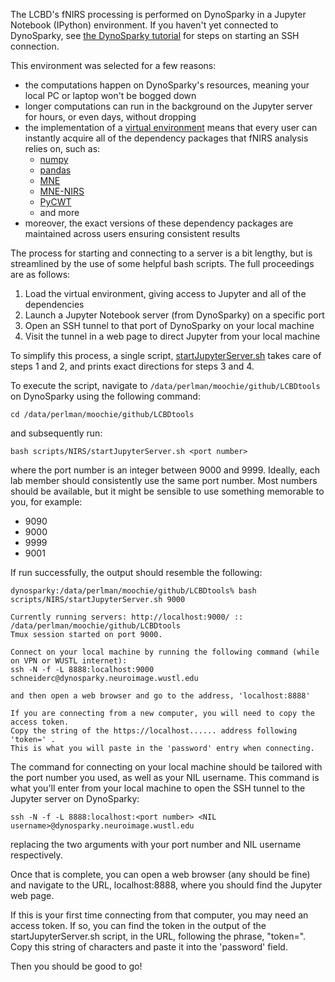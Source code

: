 The LCBD's fNIRS processing is performed on DynoSparky in a Jupyter Notebook (IPython) environment. If you haven't yet connected to DynoSparky, see [the DynoSparky tutorial](../../setting_up/DynoSparky.md) for steps on starting an SSH connection.

This environment was selected for a few reasons:
- the computations happen on DynoSparky's resources, meaning your local PC or laptop won't be bogged down
- longer computations can run in the background on the Jupyter server for hours, or even days, without dropping
- the implementation of a [virtual environment](https://docs.python.org/3/library/venv.html) means that every user can instantly acquire all of the dependency packages that fNIRS analysis relies on, such as:
  - [numpy](https://numpy.org/)
  - [pandas](https://pandas.pydata.org/)
  - [MNE](https://mne.tools/stable/index.html)
  - [MNE-NIRS](https://mne.tools/mne-nirs/stable/index.html)
  - [PyCWT](https://pycwt.readthedocs.io/en/latest/)
  - and more
- moreover, the exact versions of these dependency packages are maintained across users ensuring consistent results

The process for starting and connecting to a server is a bit lengthy, but is streamlined by the use of some helpful bash scripts. The full proceedings are as follows:
1. Load the virtual environment, giving access to Jupyter and all of the dependencies
2. Launch a Jupyter Notebook server (from DynoSparky) on a specific port
3. Open an SSH tunnel to that port of DynoSparky on your local machine
4. Visit the tunnel in a web page to direct Jupyter from your local machine

To simplify this process, a single script, [startJupyterServer.sh](https://github.com/ChildBrainLab/LCBDtools/tree/main/scripts/NIRS/startJupyterServer.sh) takes care of steps 1 and 2, and prints exact directions for steps 3 and 4.

To execute the script, navigate to `/data/perlman/moochie/github/LCBDtools` on DynoSparky using the following command:

    cd /data/perlman/moochie/github/LCBDtools
    
and subsequently run:

    bash scripts/NIRS/startJupyterServer.sh <port number>
    
where the port number is an integer between 9000 and 9999. Ideally, each lab member should consistently use the same port number. Most numbers should be available, but it might be sensible to use something memorable to you, for example:
- 9090
- 9000
- 9999
- 9001

If run successfully, the output should resemble the following:

```
dynosparky:/data/perlman/moochie/github/LCBDtools% bash scripts/NIRS/startJupyterServer.sh 9000

Currently running servers: http://localhost:9000/ :: /data/perlman/moochie/github/LCBDtools
Tmux session started on port 9000.

Connect on your local machine by running the following command (while on VPN or WUSTL internet):
ssh -N -f -L 8888:localhost:9000 schneiderc@dynosparky.neuroimage.wustl.edu

and then open a web browser and go to the address, 'localhost:8888'

If you are connecting from a new computer, you will need to copy the access token.
Copy the string of the https://localhost...... address following 'token=' .
This is what you will paste in the 'password' entry when connecting.
```

The command for connecting on your local machine should be tailored with the port number you used, as well as your NIL username. This command is what you'll enter from your local machine to open the SSH tunnel to the Jupyter server on DynoSparky:
    
    ssh -N -f -L 8888:localhost:<port number> <NIL username>@dynosparky.neuroimage.wustl.edu
    
replacing the two arguments with your port number and NIL username respectively.

Once that is complete, you can open a web browser (any should be fine) and navigate to the URL, localhost:8888, where you should find the Jupyter web page. 

If this is your first time connecting from that computer, you may need an access token. If so, you can find the token in the output of the startJupyterServer.sh script, in the URL, following the phrase, "token=". Copy this string of characters and paste it into the 'password' field.

Then you should be good to go!
